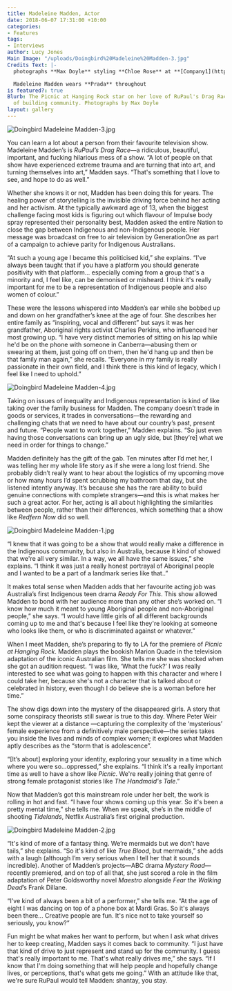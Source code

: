 ```yaml
---
title: Madeleine Madden, Actor
date: 2018-06-07 17:31:00 +10:00
categories:
- Features
tags:
- Interviews
author: Lucy Jones
Main Image: "/uploads/Doingbird%20Madeleine%20Madden-3.jpg"
Credits Text: |-
  photographs **Max Doyle** styling **Chloe Rose** at **[Company1](http://company1.com.au/)** hair **Kyye Reed** at **[Work Agency](http://www.workagency.com.au/)** make-up **Rosie Neyle **words **Lucy Jones **

  Madeleine Madden wears **Prada** throughout
is featured?: true
Blurb: The Picnic at Hanging Rock star on her love of RuPaul's Drag Race and the importance
  of building community. Photographs by Max Doyle
layout: gallery
---
```


![Doingbird Madeleine Madden-3.jpg](/uploads/Doingbird%20Madeleine%20Madden-3.jpg)

You can learn a lot about a person from their favourite television show. Madeleine Madden’s is *RuPaul’s Drag Race*—a ridiculous, beautiful, important, and fucking hilarious mess of a show. “A lot of people on that show have experienced extreme trauma and are turning that into art, and turning themselves into art,” Madden says. “That's something that I love to see, and hope to do as well.”

Whether she knows it or not, Madden has been doing this for years. The healing power of storytelling is the invisible driving force behind her acting and her activism. At the typically awkward age of 13, when the biggest challenge facing most kids is figuring out which flavour of Impulse body spray represented their personality best, Madden asked the entire Nation to close the gap between Indigenous and non-Indigenous people. Her message was broadcast on free to air television by GenerationOne as part of a campaign to achieve parity for Indigenous Australians.

“At such a young age I became this politicised kid,” she explains. “I've always been taught that if you have a platform you should generate positivity with that platform... especially coming from a group that's a minority and, I feel like, can be demonised or misheard. I think it's really important for me to be a representation of Indigenous people and also women of colour.”

These were the lessons whispered into Madden’s ear while she bobbed up and down on her grandfather’s knee at the age of four. She describes her entire family as “inspiring, vocal and different” but says it was her grandfather, Aboriginal rights activist Charles Perkins, who influenced her most growing up. “I have very distinct memories of sitting on his lap while he'd be on the phone with someone in Canberra—abusing them or swearing at them, just going off on them, then he'd hang up and then be that family man again,” she recalls. “Everyone in my family is really passionate in their own field, and I think there is this kind of legacy, which I feel like I need to uphold.”

![Doingbird Madeleine Madden-4.jpg](/uploads/Doingbird%20Madeleine%20Madden-4.jpg)

Taking on issues of inequality and Indigenous representation is kind of like taking over the family business for Madden. The company doesn’t trade in goods or services, it trades in conversations—the rewarding and challenging chats that we need to have about our country’s past, present and future. “People want to work together,” Madden explains. “So just even having those conversations can bring up an ugly side, but \[they’re\] what we need in order for things to change.”

Madden definitely has the gift of the gab. Ten minutes after I’d met her, I was telling her my whole life story as if she were a long lost friend. She probably didn’t really want to hear about the logistics of my upcoming move or how many hours I’d spent scrubbing my bathroom that day, but she listened intently anyway. It’s because she has the rare ability to build genuine connections with complete strangers—and this is what makes her such a great actor. For her, acting is all about highlighting the similarities between people, rather than their differences, which something that a show like *Redfern Now* did so well.

![Doingbird Madeleine Madden-1.jpg](/uploads/Doingbird%20Madeleine%20Madden-1.jpg)

“I knew that it was going to be a show that would really make a difference in the Indigenous community, but also in Australia, because it kind of showed that we're all very similar. In a way, we all have the same issues,” she explains. “I think it was just a really honest portrayal of Aboriginal people and I wanted to be a part of a landmark series like that..”

It makes total sense when Madden adds that her favourite acting job was Australia’s first Indigenous teen drama *Ready For This*. This show allowed Madden to bond with her audience more than any other she’s worked on. “I know how much it meant to young Aboriginal people and non-Aboriginal people,” she says. “I would have little girls of all different backgrounds coming up to me and that's because I feel like they're looking at someone who looks like them, or who is discriminated against or whatever.”

When I meet Madden, she’s preparing to fly to LA for the premiere of *Picnic at Hanging Rock*. Madden plays the bookish Marion Quade in the television adaptation of the iconic Australian film. She tells me she was shocked when she got an audition request. “I was like, ‘What the fuck?’ I was really interested to see what was going to happen with this character and where I could take her, because she's not a character that is talked about or celebrated in history, even though I do believe she is a woman before her time.”

The show digs down into the mystery of the disappeared girls. A story that some conspiracy theorists still swear is true to this day. Where Peter Weir kept the viewer at a distance —capturing the complexity of the ‘mysterious’ female experience from a definitively male perspective—the series takes you inside the lives and minds of complex women; it explores what Madden aptly describes as the “storm that is adolescence”.

“\[It’s about\] exploring your identity, exploring your sexuality in a time which where you were so…oppressed,” she explains. “I think it's a really important time as well to have a show like *Picnic*. We're really joining that genre of strong female protagonist stories like *The Handmaid's Tale*.”

Now that Madden’s got this mainstream role under her belt, the work is rolling in hot and fast. “I have four shows coming up this year. So it's been a pretty mental time,” she tells me. When we speak, she’s in the middle of shooting *Tidelands*, Netflix Australia’s first original production.

![Doingbird Madeleine Madden-2.jpg](/uploads/Doingbird%20Madeleine%20Madden-2.jpg)

“It's kind of more of a fantasy thing. We’re mermaids but we don’t have tails,” she explains. “So it's kind of like *True Blood*, but mermaids,” she adds with a laugh (although I’m very serious when I tell her that it sounds incredible). Another of Madden’s projects—ABC drama *Mystery Road*—recently premiered, and on top of all that, she just scored a role in the film adaptation of Peter Goldsworthy novel *Maestro* alongside *Fear the Walking Dead*’s Frank Dillane.

“I've kind of always been a bit of a performer,” she tells me. “At the age of eight I was dancing on top of a phone box at Mardi Gras. So it's always been there... Creative people are fun. It's nice not to take yourself so seriously, you know?”

Fun might be what makes her want to perform, but when I ask what drives her to keep creating, Madden says it comes back to community. “I just have that kind of drive to just represent and stand up for the community. I guess that's really important to me. That's what really drives me,” she says. “If I know that I'm doing something that will help people and hopefully change lives, or perceptions, that's what gets me going.” With an attitude like that, we're sure RuPaul would tell Madden: shantay, you stay.